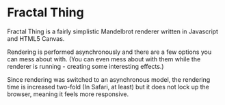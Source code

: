 # Fractal Thing

Fractal Thing is a fairly simplistic Mandelbrot renderer written in Javascript and HTML5 Canvas.

Rendering is performed asynchronously and there are a few options you can mess about with. (You can even mess about with them while the renderer is running - creating some interesting effects.)

Since rendering was switched to an asynchronous model, the rendering time is increased two-fold (In Safari, at least) but it does not lock up the browser, meaning it feels more responsive.